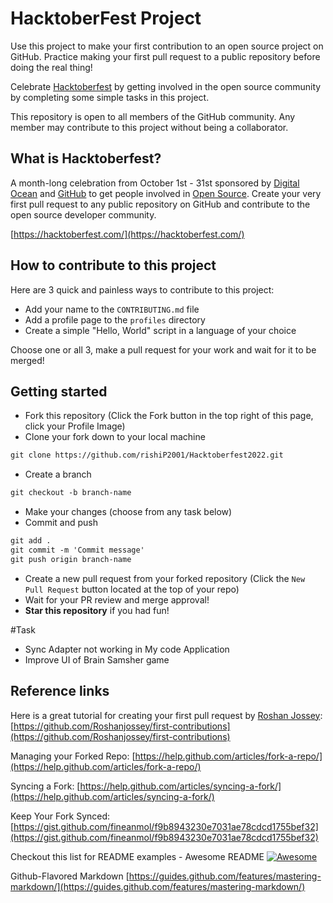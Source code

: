 # HacktoberFest Project 

Use this project to make your first contribution to an open source project on GitHub. Practice making your first pull request to a public repository before doing the real thing!

Celebrate [Hacktoberfest](https://hacktoberfest.digitalocean.com/) by getting involved in the open source community by completing some simple tasks in this project.

This repository is open to all members of the GitHub community. Any member may contribute to this project without being a collaborator.


## What is Hacktoberfest?

A month-long celebration from October 1st - 31st sponsored by [Digital Ocean](https://hacktoberfest.com/) and [GitHub](https://dev.to/this-is-learning/hacktoberfest-2022-is-almost-there-get-ready-4ifb) to get people involved in [Open Source](https://github.com/open-source). Create your very first pull request to any public repository on GitHub and contribute to the open source developer community.

[https://hacktoberfest.com/](https://hacktoberfest.com/)

## How to contribute to this project

Here are 3 quick and painless ways to contribute to this project:

- Add your name to the `CONTRIBUTING.md` file
- Add a profile page to the `profiles` directory
- Create a simple "Hello, World" script in a language of your choice

Choose one or all 3, make a pull request for your work and wait for it to be merged!

## Getting started

- Fork this repository (Click the Fork button in the top right of this page, click your Profile Image)
- Clone your fork down to your local machine

```markdown
git clone https://github.com/rishiP2001/Hacktoberfest2022.git
```

- Create a branch

```markdown
git checkout -b branch-name
```

- Make your changes (choose from any task below)
- Commit and push

```markdown
git add .
git commit -m 'Commit message'
git push origin branch-name
```

- Create a new pull request from your forked repository (Click the `New Pull Request` button located at the top of your repo)
- Wait for your PR review and merge approval!
- **Star this repository** if you had fun!

#Task

- Sync Adapter not working in My code Application 
- Improve UI  of Brain Samsher game


## Reference links

Here is a great tutorial for creating your first pull request by [Roshan Jossey](https://github.com/Roshanjossey):
[https://github.com/Roshanjossey/first-contributions](https://github.com/Roshanjossey/first-contributions)

Managing your Forked Repo: [https://help.github.com/articles/fork-a-repo/](https://help.github.com/articles/fork-a-repo/)

Syncing a Fork: [https://help.github.com/articles/syncing-a-fork/](https://help.github.com/articles/syncing-a-fork/)

Keep Your Fork Synced: [https://gist.github.com/fineanmol/f9b8943230e7031ae78cdcd1755bef32](https://gist.github.com/fineanmol/f9b8943230e7031ae78cdcd1755bef32)

Checkout this list for README examples - Awesome README [![Awesome](https://cdn.rawgit.com/sindresorhus/awesome/d7305f38d29fed78fa85652e3a63e154dd8e8829/media/badge.svg)](https://github.com/sindresorhus/awesome)

Github-Flavored Markdown [https://guides.github.com/features/mastering-markdown/](https://guides.github.com/features/mastering-markdown/)

